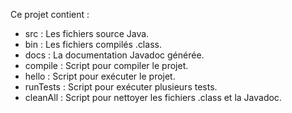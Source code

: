 Ce projet contient :
- src : Les fichiers source Java.
- bin : Les fichiers compilés .class.
- docs : La documentation Javadoc générée.
- compile : Script pour compiler le projet.
- hello : Script pour exécuter le projet.
- runTests : Script pour exécuter plusieurs tests.
- cleanAll : Script pour nettoyer les fichiers .class et la Javadoc.
